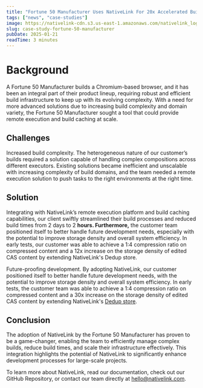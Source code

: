 ```yaml
---
title: "Fortune 50 Manufacturer Uses NativeLink For 20x Accelerated Build Speed and 30x Improved Storage Density"
tags: ["news", "case-studies"]
image: https://nativelink-cdn.s3.us-east-1.amazonaws.com/nativelink_logo.webp
slug: case-study-fortune-50-manufacturer
pubDate: 2025-01-21
readTime: 3 minutes
---
```


# Background

A Fortune 50 Manufacturer builds a Chromium-based browser, and it has been an integral part of their product lineup, requiring robust and efficient build infrastructure to keep up with its evolving complexity. With a need for more advanced solutions due to increasing build complexity and domain variety, the Fortune 50 Manufacturer sought a tool that could provide remote execution and build caching at scale.

## Challenges

Increased build complexity. The heterogeneous nature of our customer’s builds required a solution capable of handling complex compositions across different executors. Existing solutions became inefficient and unscalable with increasing complexity of build domains, and the team needed a remote execution solution to push tasks to the right environments at the right time.

## Solution

Integrating with NativeLink’s remote execution platform and build caching capabilities, our client swiftly streamlined their build processes and reduced build times from 2 days to 2 **hours. Furthermore,** the customer team positioned itself to better handle future development needs, especially with the potential to improve storage density and overall system efficiency. In early tests, our customer was able to achieve a 1:4 compression ratio on compressed content and a 12x increase on the storage density of edited CAS content by extending NativeLink's Dedup store.

Future-proofing development. By adopting NativeLink, our customer positioned itself to better handle future development needs, with the potential to improve storage density and overall system efficiency. In early tests, the customer team was able to achieve a 1:4 compression ratio on compressed content and a 30x increase on the storage density of edited CAS content by extending NativeLink's [Dedup store](https://github.com/TraceMachina/nativelink/blob/main/nativelink-store/src/dedup_store.rs).

## Conclusion

The adoption of NativeLink by the Fortune 50 Manufacturer has proven to be a game-changer, enabling the team to efficiently manage complex builds, reduce build times, and scale their infrastructure effectively. This integration highlights the potential of NativeLink to significantly enhance development processes for large-scale projects.

To learn more about NativeLink, read our documentation, check out our GitHub Repository, or contact our team directly at [hello@nativelink.com](mailto:hello@nativelink.com).
